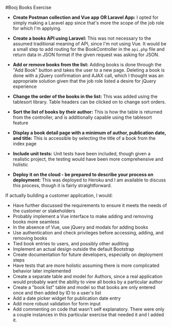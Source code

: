 #Booj Books Exercise

* **Create Postman collection and Vue app OR Laravel App:** I opted for simply making a Laravel app since that's more the scope of the job role for which I'm applying. 

* **Create a books API using Laravel:** This was not necessary to the assumed traditional meaning of API, since I'm not using Vue. It would be a small step to add routing for the BookController in the `api.php` file and return data in JSON format if the given request was asking for JSON. 

* **Add or remove books from the list:** Adding books is done through the "Add Book" button and takes the user to a new page. Deleting a book is done with a jQuery confirmation and AJAX call, which I thought was an appropriate solution given that the job role listed a desire for jQuery experience

* **Change the order of the books in the list:** This was added using the tablesort library. Table headers can be clicked on to change sort orders.

* **Sort the list of books by their author:** This is how the table is returned from the controller, and is additionally capable using the tablesort feature

* **Display a book detail page with a minimum of author, publication date, and title:** This is accessible by selecting the title of a book from the index page

* **Include unit tests:** Unit tests have been included, though given a realistic project, the testing would have been more comprehensive and holistic

* **Deploy it on the cloud - be prepared to describe your process on deployment:** This was deployed to Heroku and I am available to discuss this process, though it is fairly straightforward. 

If actually building a customer application, I would:

* Have further discussed the requirements to ensure it meets the needs of the customer or stakeholders
* Probably implement a Vue interface to make adding and removing books more seamless
* In the absence of Vue, use jQuery and modals for adding books
* Use authentication and check privileges before accessing, adding, and removing books
* Tied book entries to users, and possibly other auditing
* Implement an actual design outside the default Bootstrap
* Create documentation for future developers, especially on deployment steps
* Have tests that are more holistic assuming there is more complicated behavior later implemented
* Create a separate table and model for Authors, since a real application would probably want the ability to view all books by a particular author
* Create a "book list" table and model so that books are only entered once and then added by ID to a user's list
* Add a date picker widget for publication date entry
* Add more robust validation for form input
* Add commenting on code that wasn't self explanatory. There were only a couple instances in this particular exercise that needed it and I added it.
